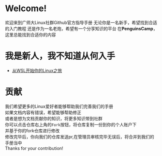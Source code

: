# Welcome!
欢迎来到广师大Linux社群Github官方指导手册
无论你是一名新手，希望找到合适的入门教程
还是作为一名老炮，希望有一个分享知识的平台
在**PenguinsCamp**，这里总能找到合适你的内容

# 我是新人，我不知道从何入手
- [从WSL开始你的Linux之旅](Books/QuickStart/GoodBeginningWithWSL.md)

# 贡献
我们希望更多的Linux爱好者能够帮助我们完善我们的手册   
如果文档内容有错误，希望能够帮助修正  
或者是想为文档贡献你的知识，将更多知识带到社群  
你可以点击仓库右上角的```Fork```按钮，将仓库复制一份到你的个人账户下  
并基于你的fork仓库进行修改  
修改完毕后，你向我们的仓库发送pr,在管理员审核完毕无误后，将合并到我们的手册当中  
Thanks for your contribution!
